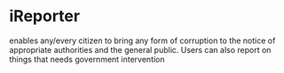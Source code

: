 # iReporter
 enables any/every citizen to bring any form of corruption to the notice of appropriate authorities and the general public. Users can also report on things that needs government intervention